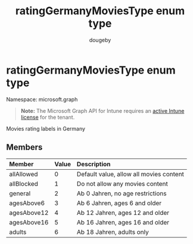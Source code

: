 ﻿---
title: "ratingGermanyMoviesType enum type"
description: "Movies rating labels in Germany"
author: "dougeby"
localization_priority: Normal
ms.prod: "intune"
doc_type: enumPageType
---

# ratingGermanyMoviesType enum type

Namespace: microsoft.graph

> **Note:** The Microsoft Graph API for Intune requires an [active Intune license](https://go.microsoft.com/fwlink/?linkid=839381) for the tenant.

Movies rating labels in Germany

## Members

| Member      | Value | Description                             |
| :---------- | :---- | :-------------------------------------- |
| allAllowed  | 0     | Default value, allow all movies content |
| allBlocked  | 1     | Do not allow any movies content         |
| general     | 2     | Ab 0 Jahren, no age restrictions        |
| agesAbove6  | 3     | Ab 6 Jahren, ages 6 and older           |
| agesAbove12 | 4     | Ab 12 Jahren, ages 12 and older         |
| agesAbove16 | 5     | Ab 16 Jahren, ages 16 and older         |
| adults      | 6     | Ab 18 Jahren, adults only               |
